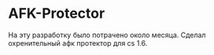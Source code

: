 # AFK-Protector
На эту разработку было потрачено около месяца. Сделал охренительный афк протектор для cs 1.6. 

